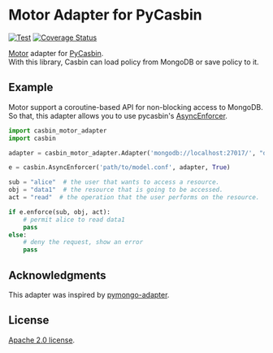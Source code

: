 # Motor Adapter for PyCasbin

[![Test](https://github.com/wf-yamaday/motor-adapter/actions/workflows/ci.yml/badge.svg?branch=main)](https://github.com/wf-yamaday/motor-adapter/actions/workflows/ci.yml)
[![Coverage Status](https://coveralls.io/repos/github/wf-yamaday/motor-adapter/badge.svg?branch=main)](https://coveralls.io/github/wf-yamaday/motor-adapter?branch=main)

[Motor](https://motor.readthedocs.io/en/stable/) adapter for [PyCasbin](https://github.com/casbin/pycasbin).  
With this library, Casbin can load policy from MongoDB or save policy to it.

## Example

Motor support a coroutine-based API for non-blocking access to MongoDB.  
So that, this adapter allows you to use pycasbin's [AsyncEnforcer](https://github.com/casbin/pycasbin/blob/master/casbin/async_enforcer.py).

```py
import casbin_motor_adapter
import casbin

adapter = casbin_motor_adapter.Adapter('mongodb://localhost:27017/', "dbname")

e = casbin.AsyncEnforcer('path/to/model.conf', adapter, True)

sub = "alice"  # the user that wants to access a resource.
obj = "data1"  # the resource that is going to be accessed.
act = "read"  # the operation that the user performs on the resource.

if e.enforce(sub, obj, act):
    # permit alice to read data1
    pass
else:
    # deny the request, show an error
    pass
```

## Acknowledgments

This adapter was inspired by [pymongo-adapter](https://github.com/pycasbin/pymongo-adapter).

## License

[Apache 2.0 license](./LICENSE.txt).